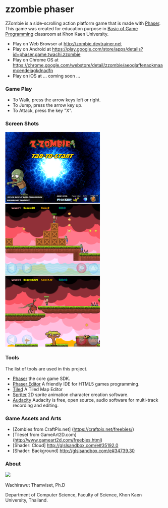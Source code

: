 # zzombie phaser

ZZombie is a side-scrolling action platform game that is made with [Phaser](http://phaser.io/).  
This game was created for education purpose in [Basic of Game Programming](http://webclass.devtrainer.net/webclass/learn-home/322218) classroom at Khon Kaen University.

* Play on Web Browser at http://zombie.devtrainer.net
* Play on Android at https://play.google.com/store/apps/details?id=phaser.game.twachi.zzombie
* Play on Chrome OS at https://chrome.google.com/webstore/detail/zzombie/aeoglaffenaokmaamcendeiagkdnadfn
* Play on iOS at ... coming soon ... 

### Game Play
* To Walk, press the arrow keys left or right.
* To Jump, press the arrow key up.
* To Attack, press the key "X".

### Screen Shots
 <img src="screen/web_src01.png" width="300"> 
 <img src="screen/web_src02.png" width="300"> 
 <img src="screen/web_src03.png" width="300">
 
### Tools
The list of tools are used in this project.

* [Phaser](https://github.com/photonstorm/phaser) the core game SDK.
* [Phaser Editor](http://phasereditor.boniatillo.com/) A friendly IDE for HTML5 games programming.
* [Tiled](http://www.mapeditor.org/) A Tiled Map Editor
* [Spriter](https://brashmonkey.com/) 2D sprite animation character creation software.
* [Audacity](http://www.audacityteam.org/) Audacity is free, open source, audio software for multi-track recording and editing.

### Game Assets and Arts

* [Zombies from CraftPix.net] (https://craftpix.net/freebies/)
* [Tileset from GameArt2D.com] (http://www.gameart2d.com/freebies.html) 
* [Shader: Cloud] http://glslsandbox.com/e#35192.0
* [Shader: Background] http://glslsandbox.com/e#34739.30


### About
<img src='https://avatars2.githubusercontent.com/u/23564815?v=3&s=460' width='120'>

Wachirawut Thamviset, Ph.D 

Department of Computer Science,
Faculty of Science, Khon Kaen University, Thailand.
